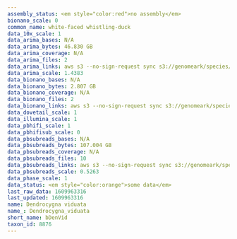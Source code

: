 ```yaml
---
assembly_status: <em style="color:red">no assembly</em>
bionano_scale: 0
common_name: white-faced whistling-duck
data_10x_scale: 1
data_arima_bases: N/A
data_arima_bytes: 46.830 GB
data_arima_coverage: N/A
data_arima_files: 2
data_arima_links: aws s3 --no-sign-request sync s3://genomeark/species/Dendrocygna_viduata/bDenVid1/genomic_data/arima/ .<br>
data_arima_scale: 1.4383
data_bionano_bases: N/A
data_bionano_bytes: 2.807 GB
data_bionano_coverage: N/A
data_bionano_files: 2
data_bionano_links: aws s3 --no-sign-request sync s3://genomeark/species/Dendrocygna_viduata/bDenVid1/genomic_data/bionano/ .<br>
data_dovetail_scale: 1
data_illumina_scale: 1
data_pbhifi_scale: 1
data_pbhifisub_scale: 0
data_pbsubreads_bases: N/A
data_pbsubreads_bytes: 107.004 GB
data_pbsubreads_coverage: N/A
data_pbsubreads_files: 10
data_pbsubreads_links: aws s3 --no-sign-request sync s3://genomeark/species/Dendrocygna_viduata/bDenVid1/genomic_data/pacbio/ . --exclude "*ccs*bam*"<br>
data_pbsubreads_scale: 0.5263
data_phase_scale: 1
data_status: <em style="color:orange">some data</em>
last_raw_data: 1609963316
last_updated: 1609963316
name: Dendrocygna viduata
name_: Dendrocygna_viduata
short_name: bDenVid
taxon_id: 8876
---
```

